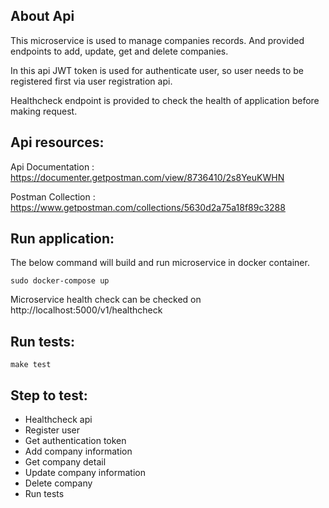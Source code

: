 <p align="center"></p>

## About Api

This microservice is used to manage companies records. And provided endpoints to add, update, get and delete companies.

In this api JWT token is used for authenticate user, so user needs to be registered first via user registration api.

Healthcheck endpoint is provided to check the health of application before making request.


## Api resources:

Api Documentation : https://documenter.getpostman.com/view/8736410/2s8YeuKWHN

Postman Collection : https://www.getpostman.com/collections/5630d2a75a18f89c3288


## Run application:

The below command will build and run microservice in docker container.

```
sudo docker-compose up
```

Microservice health check can be checked on http://localhost:5000/v1/healthcheck

## Run tests:

```
make test
```

## Step to test:

+ Healthcheck api
+ Register user
+ Get authentication token
+ Add company information
+ Get company detail
+ Update company information
+ Delete company
+ Run tests